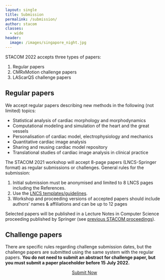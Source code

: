 ```yaml
---
layout: single
title: Submission
permalink: /submission/
author: stacom
classes:
  - wide
header:
  image: /images/singapore_night.jpg
---
```


STACOM 2022 accepts three types of papers:

1. Regular papers
2. CMRxMotion challenge papers
3. LAScarQS challenge papers

## Regular papers

We accept regular papers describing new methods in the following (not limited) topics:

* Statistical analysis of cardiac morphology and morphodynamics
* Computational modeling and simulation of the heart and the great vessels
* Personalisation of cardiac model, electrophysiology and mechanics
* Quantitative cardiac image analysis
* Sharing and reusing cardiac model repository
* Translational studies of cardiac image analysis in clinical practice

The STACOM 2021 workshop will accept 8-page papers (LNCS-Springer format) as regular submissions or challenges. General rules for the submission:

1. Initial submission must be anonymised and limited to 8 LNCS pages including the References.
2. Use the [LNCS templates/guidelines](http://www.springer.com/gp/computer-science/lncs/conference-proceedings-guidelines).
3. Workshop and proceeding versions of accepted papers should include authors’ names & affiliations and can be up to 12 pages

Selected papers will be published in a Lecture Notes in Computer Science proceeding published by Springer (see [previous STACOM proceedings](http://stacom.cardiacatlas.org/)).

## Challenge papers

There are specific rules regarding challenge submission dates, but the challenge papers are submitted using the same system with the regular papers. **You do not need to submit an abstract for challenge paper, but you must submit a paper placeholder before 15 July 2022.**

<div style="text-align: center;"><a href="https://equinocs.springernature.com/service/STACOM2022" target="_blank" class="btn btn--info btn--large" style="margin-top: 50px; padding-left: 50px; padding-right: 50px;">Submit Now</a></div>
